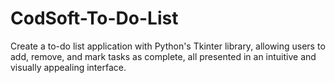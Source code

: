 # CodSoft-To-Do-List
Create a to-do list application with Python's Tkinter library, allowing users to add, remove, and mark tasks as complete, all presented in an intuitive and visually appealing interface.
